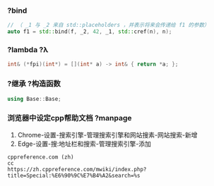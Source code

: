 ### ?bind
```cpp
// （ _1 与 _2 来自 std::placeholders ，并表示将来会传递给 f1 的参数）
auto f1 = std::bind(f, _2, 42, _1, std::cref(n), n);
```

### ?lambda ?λ
```cpp
int& (*fpi)(int*) = [](int* a) -> int& { return *a; };
```

### ?继承 ?构造函数
```cpp
using Base::Base;
```

### 浏览器中设定cpp帮助文档 ?manpage
1. Chrome-设置-搜索引擎-管理搜索引擎和网站搜素-网站搜索-新增
2. Edge-设置-搜:地址栏和搜索-管理搜索引擎-添加
```
cppreference.com (zh)
cc
https://zh.cppreference.com/mwiki/index.php?title=Special:%E6%90%9C%E7%B4%A2&search=%s
```
